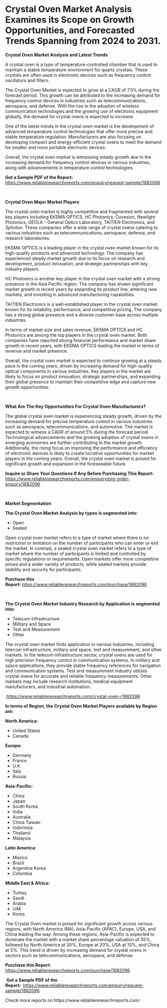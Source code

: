 <p><h1>Crystal Oven Market Analysis Examines its Scope on Growth Opportunities, and Forecasted Trends Spanning from 2024 to 2031.</h1></p><p><strong>Crystal Oven Market Analysis and Latest Trends</strong></p>
<p><p>A crystal oven is a type of temperature-controlled chamber that is used to maintain a stable temperature environment for quartz crystals. These crystals are often used in electronic devices such as frequency control oscillators and filters.</p><p>The Crystal Oven Market is expected to grow at a CAGR of 7.5% during the forecast period. This growth can be attributed to the increasing demand for frequency control devices in industries such as telecommunications, aerospace, and defense. With the rise in the adoption of wireless communication technologies and the growing use of electronic equipment globally, the demand for crystal ovens is expected to increase.</p><p>One of the latest trends in the crystal oven market is the development of advanced temperature control technologies that offer more precise and stable temperature regulation. Manufacturers are also focusing on developing compact and energy-efficient crystal ovens to meet the demand for smaller and more portable electronic devices.</p><p>Overall, the crystal oven market is witnessing steady growth due to the increasing demand for frequency control devices in various industries, along with advancements in temperature control technologies.</p></p>
<p><strong>Get a Sample PDF of the Report:&nbsp;</strong> <a href="https://www.reliableresearchreports.com/enquiry/request-sample/1882096">https://www.reliableresearchreports.com/enquiry/request-sample/1882096</a></p>
<p>&nbsp;</p>
<p><strong>Crystal Oven Major Market Players</strong></p>
<p><p>The crystal oven market is highly competitive and fragmented with several key players including EKSMA OPTICS, HC Photonics, Covesion, Newlight Photonics, GEOLA – General Optics Laboratory, TAITIEN Electronics, and 3photon. These companies offer a wide range of crystal ovens catering to various industries such as telecommunications, aerospace, defense, and research laboratories.</p><p>EKSMA OPTICS is a leading player in the crystal oven market known for its high-quality products and advanced technology. The company has experienced steady market growth due to its focus on research and development, product innovation, and strategic partnerships with key industry players.</p><p>HC Photonics is another key player in the crystal oven market with a strong presence in the Asia Pacific region. The company has shown significant market growth in recent years by expanding its product line, entering new markets, and investing in advanced manufacturing capabilities.</p><p>TAITIEN Electronics is a well-established player in the crystal oven market known for its reliability, performance, and competitive pricing. The company has a strong global presence and a diverse customer base across multiple industries.</p><p>In terms of market size and sales revenue, EKSMA OPTICS and HC Photonics are among the top players in the crystal oven market. Both companies have reported strong financial performance and market share growth in recent years, with EKSMA OPTICS leading the market in terms of revenue and market presence.</p><p>Overall, the crystal oven market is expected to continue growing at a steady pace in the coming years, driven by increasing demand for high-quality optical components in various industries. Key players in the market are likely to focus on product innovation, strategic partnerships, and expanding their global presence to maintain their competitive edge and capture new growth opportunities.</p></p>
<p>&nbsp;</p>
<p><strong>What Are The Key Opportunities For Crystal Oven Manufacturers?</strong></p>
<p><p>The global crystal oven market is experiencing steady growth, driven by the increasing demand for precise temperature control in various industries such as aerospace, telecommunications, and automotive. The market is expected to witness a CAGR of around 5% during the forecast period. Technological advancements and the growing adoption of crystal ovens in emerging economies are further contributing to the market growth. Additionally, the rising focus on improving the performance and efficiency of electronic devices is likely to create lucrative opportunities for market players in the coming years. Overall, the crystal oven market is poised for significant growth and expansion in the foreseeable future.</p></p>
<p><strong>Inquire or Share Your Questions If Any Before Purchasing This Report:</strong> <a href="https://www.reliableresearchreports.com/enquiry/pre-order-enquiry/1882096">https://www.reliableresearchreports.com/enquiry/pre-order-enquiry/1882096</a></p>
<p>&nbsp;</p>
<p><strong>Market Segmentation</strong></p>
<p><strong>The Crystal Oven Market Analysis by types is segmented into:</strong></p>
<p><ul><li>Open</li><li>Sealed</li></ul></p>
<p><p>Open crystal oven market refers to a type of market where there is no restriction or limitation on the number of participants who can enter or exit the market. In contrast, a sealed crystal oven market refers to a type of market where the number of participants is limited and controlled by specific regulations or requirements. Open markets offer more competitive prices and a wider variety of products, while sealed markets provide stability and security for participants.</p></p>
<p><strong>Purchase this Report:&nbsp;</strong><a href="https://www.reliableresearchreports.com/purchase/1882096">https://www.reliableresearchreports.com/purchase/1882096</a></p>
<p>&nbsp;</p>
<p><strong>The Crystal Oven Market Industry Research by Application is segmented into:</strong></p>
<p><ul><li>Telecom Infrastructure</li><li>Military and Space</li><li>Test and Measurement</li><li>Other</li></ul></p>
<p><p>The crystal oven market finds application in various industries, including telecom infrastructure, military and space, test and measurement, and other markets. In the telecom infrastructure sector, crystal ovens are used for high precision frequency control in communication systems. In military and space applications, they provide stable frequency references for navigation and communication systems. Test and measurement industry utilizes crystal ovens for accurate and reliable frequency measurements. Other markets may include research institutions, medical equipment manufacturers, and industrial automation.</p></p>
<p><a href="https://www.reliableresearchreports.com/crystal-oven-r1882096">&nbsp;https://www.reliableresearchreports.com/crystal-oven-r1882096</a></p>
<p><strong>In terms of Region, the Crystal Oven Market Players available by Region are:</strong></p>
<p>
    <p> <strong> North America: </strong>
        <ul>
            <li>United States</li>
            <li>Canada</li>
        </ul>
        </p> 
    <p> <strong> Europe: </strong>
        <ul>
            <li>Germany</li>
            <li>France</li>
            <li>U.K.</li>
            <li>Italy</li>
            <li>Russia</li>
        </ul>
        </p> 
    <p> <strong> Asia-Pacific: </strong>
        <ul>
            <li>China</li>
            <li>Japan</li>
            <li>South Korea</li>
            <li>India</li>
            <li>Australia</li>
            <li>China Taiwan</li>
            <li>Indonesia</li>
            <li>Thailand</li>
            <li>Malaysia</li>
        </ul>
        </p> 
    <p> <strong> Latin America: </strong>
        <ul>
            <li>Mexico</li>
            <li>Brazil</li>
            <li>Argentina Korea</li>
            <li>Colombia</li>
        </ul>
        </p> 
    <p> <strong> Middle East & Africa: </strong>
        <ul>
            <li>Turkey</li>
            <li>Saudi</li>
            <li>Arabia</li>
            <li>UAE</li>
            <li>Korea</li>
        </ul>
    </p>
    </p>
<p><p>The Crystal Oven market is poised for significant growth across various regions, with North America (NA), Asia-Pacific (APAC), Europe, USA, and China leading the way. Among these regions, Asia-Pacific is expected to dominate the market with a market share percentage valuation of 35%, followed by North America at 30%, Europe at 20%, USA at 10%, and China at 5%. This trend is driven by increasing demand for crystal ovens in sectors such as telecommunications, aerospace, and defense.</p></p>
<p><strong>Purchase this Report: </strong><a href="https://www.reliableresearchreports.com/purchase/1882096">https://www.reliableresearchreports.com/purchase/1882096</a></p>
<p>&nbsp;<strong>Get a Sample PDF of the Report:&nbsp;&nbsp;</strong><a href="https://www.reliableresearchreports.com/enquiry/request-sample/1882096">https://www.reliableresearchreports.com/enquiry/request-sample/1882096</a></p>
<p><strong></strong></p>
<p>Check more reports on https://www.reliableresearchreports.com/</p>